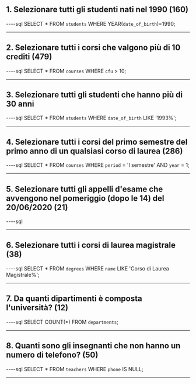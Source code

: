 ## 1. Selezionare tutti gli studenti nati nel 1990 (160)

----sql
SELECT \*
FROM `students`
WHERE
YEAR(`date_of_birth`)=1990;

---

## 2. Selezionare tutti i corsi che valgono più di 10 crediti (479)

----sql
SELECT \*
FROM `courses`
WHERE `cfu` > 10;

---

## 3. Selezionare tutti gli studenti che hanno più di 30 anni

----sql
SELECT \*
FROM `students`
WHERE `date_of_birth`
LIKE '1993%';

---

## 4. Selezionare tutti i corsi del primo semestre del primo anno di un qualsiasi corso di laurea (286)

----sql
SELECT \*
FROM `courses`
WHERE `period` = 'I semestre'
AND `year` = 1;

---

## 5. Selezionare tutti gli appelli d'esame che avvengono nel pomeriggio (dopo le 14) del 20/06/2020 (21)

----sql

---

## 6. Selezionare tutti i corsi di laurea magistrale (38)

----sql
SELECT \*
FROM `degrees`
WHERE `name`
LIKE 'Corso di Laurea Magistrale%';

---

## 7. Da quanti dipartimenti è composta l'università? (12)

----sql
SELECT COUNT(\*)
FROM `departments`;

---

## 8. Quanti sono gli insegnanti che non hanno un numero di telefono? (50)

----sql
SELECT \*
FROM `teachers`
WHERE `phone`
IS NULL;

---
